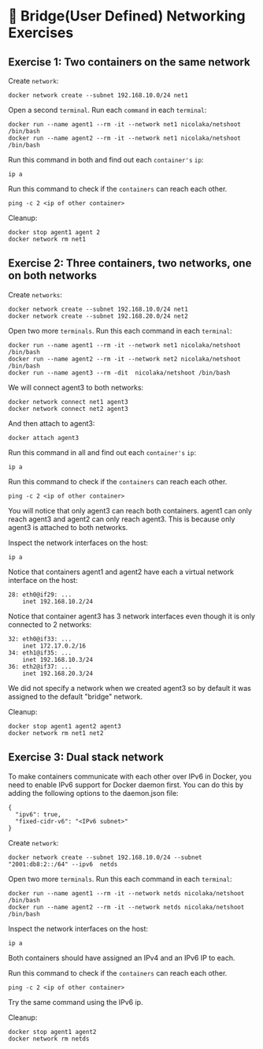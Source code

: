 # :bridge_at_night: Bridge(User Defined) Networking Exercises

## Exercise 1: Two containers on the same network

Create `network`:
```
docker network create --subnet 192.168.10.0/24 net1
```

Open a second `terminal`. Run each `command` in each `terminal`:

```
docker run --name agent1 --rm -it --network net1 nicolaka/netshoot /bin/bash
docker run --name agent2 --rm -it --network net1 nicolaka/netshoot /bin/bash
```

Run this command in both and find out each `container's` `ip`:
```
ip a
```

Run this command to check if the `containers` can reach each other.
```
ping -c 2 <ip of other container>
```
Cleanup:
```
docker stop agent1 agent 2
docker network rm net1
```


## Exercise 2: Three containers, two networks, one on both networks

Create `networks`:
```
docker network create --subnet 192.168.10.0/24 net1
docker network create --subnet 192.168.20.0/24 net2
```

Open two more `terminals`. Run this each command in each `terminal`:

```
docker run --name agent1 --rm -it --network net1 nicolaka/netshoot /bin/bash
docker run --name agent2 --rm -it --network net2 nicolaka/netshoot /bin/bash
docker run --name agent3 --rm -dit  nicolaka/netshoot /bin/bash
```

We will connect agent3 to both networks:
```
docker network connect net1 agent3
docker network connect net2 agent3
```
And then attach to agent3:
```
docker attach agent3
```
Run this command in all and find out each `container's` `ip`:
```
ip a
```
Run this command to check if the `containers` can reach each other.
```
ping -c 2 <ip of other container>
```
You will notice that only agent3 can reach both containers.
agent1 can only reach agent3 and agent2 can only reach agent3.
This is because only agent3 is attached to both networks.

Inspect the network interfaces on the host:
```
ip a
```
Notice that containers agent1 and agent2 have each a virtual network interface on the host:
```
28: eth0@if29: ...
    inet 192.168.10.2/24 
```
Notice that container agent3 has 3 network interfaces even though it is only connected to 2 networks:
```
32: eth0@if33: ...
    inet 172.17.0.2/16 
34: eth1@if35: ...
    inet 192.168.10.3/24 
36: eth2@if37: ...
    inet 192.168.20.3/24 
```
We did not specify a network when we created agent3 so by default it was assigned to the default "bridge" network.

Cleanup:

```
docker stop agent1 agent2 agent3
docker network rm net1 net2
```


## Exercise 3: Dual stack network

To make containers communicate with each other over IPv6 in Docker, you need to enable IPv6 support for Docker daemon first. You can do this by adding the following options to the daemon.json file:
```
{
  "ipv6": true,
  "fixed-cidr-v6": "<IPv6 subnet>"
}
```

Create `network`:
```
docker network create --subnet 192.168.10.0/24 --subnet "2001:db8:2::/64" --ipv6  netds
```
Open two more `terminals`. Run this each command in each `terminal`:
```
docker run --name agent1 --rm -it --network netds nicolaka/netshoot /bin/bash
docker run --name agent2 --rm -it --network netds nicolaka/netshoot /bin/bash
```

Inspect the network interfaces on the host:
```
ip a
```
Both containers should have assigned an IPv4 and an IPv6 IP to each.

Run this command to check if the `containers` can reach each other.
```
ping -c 2 <ip of other container>
```
Try the same command using the IPv6 ip.

Cleanup:

```
docker stop agent1 agent2 
docker network rm netds
```
